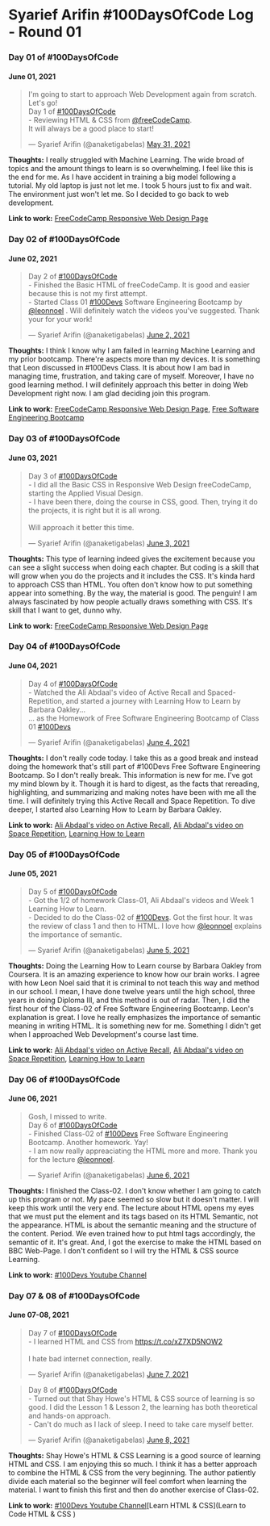 # Syarief Arifin #100DaysOfCode Log - Round 01

### Day 01 of #100DaysOfCode
#### June 01, 2021 

<blockquote class="twitter-tweet"><p lang="en" dir="ltr">I&#39;m going to start to approach Web Development again from scratch. Let&#39;s go!<br>Day 1 of <a href="https://twitter.com/hashtag/100DaysOfCode?src=hash&amp;ref_src=twsrc%5Etfw">#100DaysOfCode</a> <br>- Reviewing HTML &amp; CSS from <a href="https://twitter.com/freeCodeCamp?ref_src=twsrc%5Etfw">@freeCodeCamp</a>.<br>It will always be a good place to start!</p>&mdash; Syarief Arifin (@anaketigabelas) <a href="https://twitter.com/anaketigabelas/status/1399429293348835332?ref_src=twsrc%5Etfw">May 31, 2021</a></blockquote>

**Thoughts:** I really struggled with Machine Learning. The wide broad of topics and the amount things to learn is so overwhelming. I feel like this is the end for me. As I have accident in training a big model following a tutorial. My old laptop is just not let me. I took 5 hours just to fix and wait. The environment just won't let me. So I decided to go back to web development.

**Link to work:** [FreeCodeCamp Responsive Web Design Page](https://www.freecodecamp.org/learn/responsive-web-design/)

### Day 02 of #100DaysOfCode
#### June 02, 2021 

<blockquote class="twitter-tweet"><p lang="en" dir="ltr">Day 2 of <a href="https://twitter.com/hashtag/100DaysOfCode?src=hash&amp;ref_src=twsrc%5Etfw">#100DaysOfCode</a> <br>- Finished the Basic HTML of freeCodeCamp. It is good and easier because this is not my first attempt. <br>- Started Class 01 <a href="https://twitter.com/hashtag/100Devs?src=hash&amp;ref_src=twsrc%5Etfw">#100Devs</a> Software Engineering Bootcamp by <a href="https://twitter.com/leonnoel?ref_src=twsrc%5Etfw">@leonnoel</a> . Will definitely watch the videos you&#39;ve suggested. Thank your for your work!</p>&mdash; Syarief Arifin (@anaketigabelas) <a href="https://twitter.com/anaketigabelas/status/1400092431043895302?ref_src=twsrc%5Etfw">June 2, 2021</a></blockquote>

**Thoughts:** I think I know why I am failed in learning Machine Learning and my prior bootcamp. There're aspects more than my devices. It is something that Leon discussed in #100Devs Class. It is about how I am bad in managing time, frustration, and taking care of myself. Moreover, I have no good learning method. I will definitely approach this better in doing Web Development right now. I am glad deciding join this program.

**Link to work:** [FreeCodeCamp Responsive Web Design Page](https://www.freecodecamp.org/learn/responsive-web-design/), [Free Software Engineering Bootcamp](https://leonnoel.com/100devs/)

### Day 03 of #100DaysOfCode
#### June 03, 2021 

<blockquote class="twitter-tweet"><p lang="en" dir="ltr">Day 3 of <a href="https://twitter.com/hashtag/100DaysOfCode?src=hash&amp;ref_src=twsrc%5Etfw">#100DaysOfCode</a> <br>- I did all the Basic CSS in Responsive Web Design freeCodeCamp, starting the Applied Visual Design.<br>- I have been there, doing the course in CSS, good. Then, trying it do the projects, it is right but it is all wrong.<br><br>Will approach it better this time.</p>&mdash; Syarief Arifin (@anaketigabelas) <a href="https://twitter.com/anaketigabelas/status/1400488229342646276?ref_src=twsrc%5Etfw">June 3, 2021</a></blockquote>

**Thoughts:** This type of learning indeed gives the excitement because you can see a slight success when doing each chapter. But coding is a skill that will grow when you do the projects and it includes the CSS. It's kinda hard to approach CSS than HTML. You often don't know how to put something appear into something. By the way, the material is good. The penguin! I am always fascinated by how people actually draws something with CSS. It's skill that I want to get, dunno why.

**Link to work:** [FreeCodeCamp Responsive Web Design Page](https://www.freecodecamp.org/learn/responsive-web-design/)

### Day 04 of #100DaysOfCode
#### June 04, 2021 

<blockquote class="twitter-tweet"><p lang="en" dir="ltr">Day 4 of <a href="https://twitter.com/hashtag/100DaysOfCode?src=hash&amp;ref_src=twsrc%5Etfw">#100DaysOfCode</a> <br>- Watched the Ali Abdaal&#39;s video of Active Recall and Spaced-Repetition, and started a journey with Learning How to Learn by Barbara Oakley...<br>... as the Homework of Free Software Engineering Bootcamp of Class 01 <a href="https://twitter.com/hashtag/100Devs?src=hash&amp;ref_src=twsrc%5Etfw">#100Devs</a></p>&mdash; Syarief Arifin (@anaketigabelas) <a href="https://twitter.com/anaketigabelas/status/1400858122709733377?ref_src=twsrc%5Etfw">June 4, 2021</a></blockquote>

**Thoughts:** I don't really code today. I take this as a good break and instead doing the homework that's still part of #100Devs Free Software Engineering Bootcamp. So I don't really break. This information is new for me. I've got my mind blown by it. Though it is hard to digest, as the facts that rereading, highlighting, and summarizing and making notes have been with me all the time. I will definitely trying this Active Recall and Space Repetition. To dive deeper, I started also Learning How to Learn by Barbara Oakley.

**Link to work:** [Ali Abdaal's video on Active Recall](https://youtu.be/ukLnPbIffxE), [Ali Abdaal's video on Space Repetition](https://youtu.be/Z-zNHHpXoMM), [Learning How to Learn](https://www.coursera.org/learn/learning-how-to-learn)

### Day 05 of #100DaysOfCode
#### June 05, 2021 

<blockquote class="twitter-tweet"><p lang="en" dir="ltr">Day 5 of <a href="https://twitter.com/hashtag/100DaysOfCode?src=hash&amp;ref_src=twsrc%5Etfw">#100DaysOfCode</a><br>- Got the 1/2 of homework Class-01, Ali Abdaal&#39;s videos and Week 1 Learning How to Learn.<br>- Decided to do the Class-02 of <a href="https://twitter.com/hashtag/100Devs?src=hash&amp;ref_src=twsrc%5Etfw">#100Devs</a>. Got the first hour. It was the review of class 1 and then to HTML. I love how <a href="https://twitter.com/leonnoel?ref_src=twsrc%5Etfw">@leonnoel</a> explains the importance of semantic.</p>&mdash; Syarief Arifin (@anaketigabelas) <a href="https://twitter.com/anaketigabelas/status/1401207693302403076?ref_src=twsrc%5Etfw">June 5, 2021</a></blockquote> 

**Thoughts:** Doing the Learning How to Learn course by Barbara Oakley from Coursera. It is an amazing experience to know how our brain works. I agree with how Leon Noel said that it is criminal to not teach this way and method in our school. I mean, I have done twelve years until the high school, three years in doing Diploma III, and this method is out of radar. Then, I did the first hour of the Class-02 of Free Software Engineering Bootcamp. Leon's explanation is great. I love he really emphasizes the importance of semantic meaning in writing HTML. It is something new for me. Something I didn't get when I approached Web Development's course last time. 

**Link to work:** [Ali Abdaal's video on Active Recall](https://youtu.be/ukLnPbIffxE), [Ali Abdaal's video on Space Repetition](https://youtu.be/Z-zNHHpXoMM), [Learning How to Learn](https://www.coursera.org/learn/learning-how-to-learn)

### Day 06 of #100DaysOfCode
#### June 06, 2021 

<blockquote class="twitter-tweet"><p lang="en" dir="ltr">Gosh, I missed to write.<br>Day 6 of <a href="https://twitter.com/hashtag/100DaysOfCode?src=hash&amp;ref_src=twsrc%5Etfw">#100DaysOfCode</a><br>- Finished Class-02 of <a href="https://twitter.com/hashtag/100Devs?src=hash&amp;ref_src=twsrc%5Etfw">#100Devs</a> Free Software Engineering Bootcamp. Another homework. Yay!<br>- I am now really appreaciating the HTML more and more. Thank you for the lecture <a href="https://twitter.com/leonnoel?ref_src=twsrc%5Etfw">@leonnoel</a>.</p>&mdash; Syarief Arifin (@anaketigabelas) <a href="https://twitter.com/anaketigabelas/status/1401585795757068290?ref_src=twsrc%5Etfw">June 6, 2021</a></blockquote>

**Thoughts:** I finished the Class-02. I don't know whether I am going to catch up this program or not. My pace seemed so slow but it doesn't matter. I will keep this work until the very end. The lecture about HTML opens my eyes that we must put the element and its tags based on its HTML Semantic, not the appearance. HTML is about the semantic meaning and the structure of the content. Period. We even trained how to put html tags accordingly, the semantic of it. It's great. And, I got the exercise to make the HTML based on BBC Web-Page. I don't confident so I will try the HTML & CSS source Learning.

**Link to work:** [#100Devs Youtube Channel](https://www.youtube.com/playlist?list=PLBf-QcbaigsKwq3k2YEBQS17xUwfOA3O3)

### Day 07 & 08 of #100DaysOfCode
#### June 07-08, 2021 

<blockquote class="twitter-tweet"><p lang="en" dir="ltr">Day 7 of <a href="https://twitter.com/hashtag/100DaysOfCode?src=hash&amp;ref_src=twsrc%5Etfw">#100DaysOfCode</a><br>- I learned HTML and CSS from <a href="https://t.co/xZ7XD5NOW2">https://t.co/xZ7XD5NOW2</a><br><br>I hate bad internet connection, really.</p>&mdash; Syarief Arifin (@anaketigabelas) <a href="https://twitter.com/anaketigabelas/status/1401952906912288769?ref_src=twsrc%5Etfw">June 7, 2021</a></blockquote>

<blockquote class="twitter-tweet"><p lang="en" dir="ltr">Day 8 of <a href="https://twitter.com/hashtag/100DaysOfCode?src=hash&amp;ref_src=twsrc%5Etfw">#100DaysOfCode</a><br>- Turned out that Shay Howe&#39;s HTML &amp; CSS source of learning is so good. I did the Lesson 1 &amp; Lesson 2, the learning has both theoretical and hands-on approach. <br>- Can&#39;t do much as I lack of sleep. I need to take care myself better.</p>&mdash; Syarief Arifin (@anaketigabelas) <a href="https://twitter.com/anaketigabelas/status/1402264790727380993?ref_src=twsrc%5Etfw">June 8, 2021</a></blockquote>

**Thoughts:** Shay Howe's HTML & CSS Learning is a good source of learning HTML and CSS. I am enjoying this so much. I think it has a better approach to combine the HTML & CSS from the very beginning. The author patiently divide each material so the beginner will feel comfort when learning the material. I want to finish this first and then do another exercise of Class-02.

**Link to work:** [#100Devs Youtube Channel](https://www.youtube.com/playlist?list=PLBf-QcbaigsKwq3k2YEBQS17xUwfOA3O3)[Learn HTML & CSS](Learn to Code HTML & CSS
)

